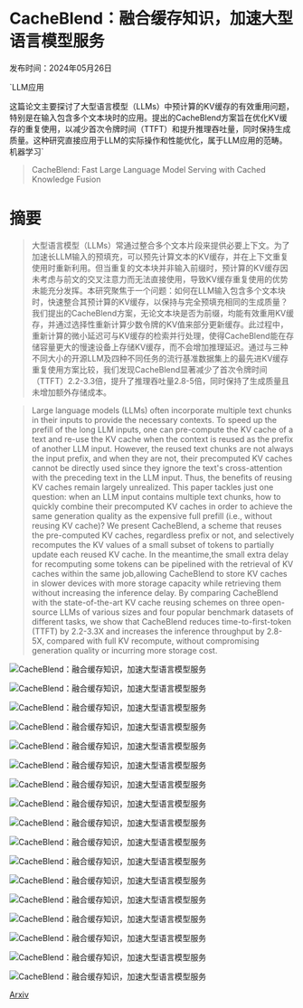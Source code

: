 # CacheBlend：融合缓存知识，加速大型语言模型服务

发布时间：2024年05月26日

`LLM应用

这篇论文主要探讨了大型语言模型（LLMs）中预计算的KV缓存的有效重用问题，特别是在输入包含多个文本块时的应用。提出的CacheBlend方案旨在优化KV缓存的重复使用，以减少首次令牌时间（TTFT）和提升推理吞吐量，同时保持生成质量。这种研究直接应用于LLM的实际操作和性能优化，属于LLM应用的范畴。` `机器学习`

> CacheBlend: Fast Large Language Model Serving with Cached Knowledge Fusion

# 摘要

> 大型语言模型（LLMs）常通过整合多个文本片段来提供必要上下文。为了加速长LLM输入的预填充，可以预先计算文本的KV缓存，并在上下文重复使用时重新利用。但当重复的文本块并非输入前缀时，预计算的KV缓存因未考虑与前文的交叉注意力而无法直接使用，导致KV缓存重复使用的优势未能充分发挥。本研究聚焦于一个问题：如何在LLM输入包含多个文本块时，快速整合其预计算的KV缓存，以保持与完全预填充相同的生成质量？我们提出的CacheBlend方案，无论文本块是否为前缀，均能有效重用KV缓存，并通过选择性重新计算少数令牌的KV值来部分更新缓存。此过程中，重新计算的微小延迟可与KV缓存的检索并行处理，使得CacheBlend能在存储容量更大的慢速设备上存储KV缓存，而不会增加推理延迟。通过与三种不同大小的开源LLM及四种不同任务的流行基准数据集上的最先进KV缓存重复使用方案比较，我们发现CacheBlend显著减少了首次令牌时间（TTFT）2.2-3.3倍，提升了推理吞吐量2.8-5倍，同时保持了生成质量且未增加额外存储成本。

> Large language models (LLMs) often incorporate multiple text chunks in their inputs to provide the necessary contexts. To speed up the prefill of the long LLM inputs, one can pre-compute the KV cache of a text and re-use the KV cache when the context is reused as the prefix of another LLM input. However, the reused text chunks are not always the input prefix, and when they are not, their precomputed KV caches cannot be directly used since they ignore the text's cross-attention with the preceding text in the LLM input. Thus, the benefits of reusing KV caches remain largely unrealized.
  This paper tackles just one question: when an LLM input contains multiple text chunks, how to quickly combine their precomputed KV caches in order to achieve the same generation quality as the expensive full prefill (i.e., without reusing KV cache)? We present CacheBlend, a scheme that reuses the pre-computed KV caches, regardless prefix or not, and selectively recomputes the KV values of a small subset of tokens to partially update each reused KV cache. In the meantime,the small extra delay for recomputing some tokens can be pipelined with the retrieval of KV caches within the same job,allowing CacheBlend to store KV caches in slower devices with more storage capacity while retrieving them without increasing the inference delay. By comparing CacheBlend with the state-of-the-art KV cache reusing schemes on three open-source LLMs of various sizes and four popular benchmark datasets of different tasks, we show that CacheBlend reduces time-to-first-token (TTFT) by 2.2-3.3X and increases the inference throughput by 2.8-5X, compared with full KV recompute, without compromising generation quality or incurring more storage cost.

![CacheBlend：融合缓存知识，加速大型语言模型服务](../../../paper_images/2405.16444/x1.png)

![CacheBlend：融合缓存知识，加速大型语言模型服务](../../../paper_images/2405.16444/x2.png)

![CacheBlend：融合缓存知识，加速大型语言模型服务](../../../paper_images/2405.16444/x3.png)

![CacheBlend：融合缓存知识，加速大型语言模型服务](../../../paper_images/2405.16444/x4.png)

![CacheBlend：融合缓存知识，加速大型语言模型服务](../../../paper_images/2405.16444/x5.png)

![CacheBlend：融合缓存知识，加速大型语言模型服务](../../../paper_images/2405.16444/x6.png)

![CacheBlend：融合缓存知识，加速大型语言模型服务](../../../paper_images/2405.16444/x7.png)

![CacheBlend：融合缓存知识，加速大型语言模型服务](../../../paper_images/2405.16444/x8.png)

![CacheBlend：融合缓存知识，加速大型语言模型服务](../../../paper_images/2405.16444/x9.png)

![CacheBlend：融合缓存知识，加速大型语言模型服务](../../../paper_images/2405.16444/x10.png)

![CacheBlend：融合缓存知识，加速大型语言模型服务](../../../paper_images/2405.16444/x11.png)

![CacheBlend：融合缓存知识，加速大型语言模型服务](../../../paper_images/2405.16444/x12.png)

![CacheBlend：融合缓存知识，加速大型语言模型服务](../../../paper_images/2405.16444/x13.png)

![CacheBlend：融合缓存知识，加速大型语言模型服务](../../../paper_images/2405.16444/x14.png)

![CacheBlend：融合缓存知识，加速大型语言模型服务](../../../paper_images/2405.16444/x15.png)

![CacheBlend：融合缓存知识，加速大型语言模型服务](../../../paper_images/2405.16444/x16.png)

![CacheBlend：融合缓存知识，加速大型语言模型服务](../../../paper_images/2405.16444/x17.png)

[Arxiv](https://arxiv.org/abs/2405.16444)